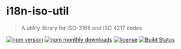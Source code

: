 # i18n-iso-util

> A utility library for ISO-3166 and ISO 4217 codes

[![npm version](https://img.shields.io/npm/v/i18n-iso-util?style=flat-square)](https://www.npmjs.com/package/i18n-iso-util)
[![npm monthly downloads](https://img.shields.io/npm/dw/i18n-iso-util)](https://www.npmjs.com/package/i18n-iso-util)
[![license](https://img.shields.io/npm/l/i18n-iso-util)](https://www.npmjs.com/package/i18n-iso-util)
[![Build Status](https://img.shields.io/github/workflow/status/AdiRishi/i18n-iso-util/Node.js%20Package)](https://github.com/AdiRishi/i18n-iso-util/actions/workflows/npm-publish.yml)
